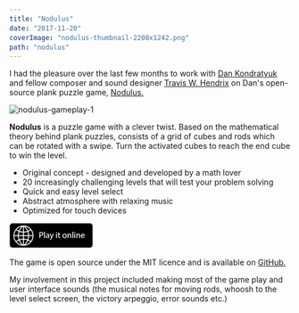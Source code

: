 ```yaml
---
title: "Nodulus"
date: "2017-11-20"
coverImage: "nodulus-thumbnail-2208x1242.png"
path: "nodulus"
---
```


I had the pleasure over the last few months to work with [Dan Kondratyuk](https://hyperparticle.com/about/) and fellow composer and sound designer [Travis W. Hendrix](http://traviswhendrix.com/) on Dan's open-source plank puzzle game, [Nodulus.](https://github.com/Hyperparticle/nodulus)

![nodulus-gameplay-1](images/nodulus-gameplay-1.gif)

**Nodulus** is a puzzle game with a clever twist. Based on the mathematical theory behind plank puzzles, consists of a grid of cubes and rods which can be rotated with a swipe. Turn the activated cubes to reach the end cube to win the level.

- Original concept - designed and developed by a math lover
- 20 increasingly challenging levels that will test your problem solving
- Quick and easy level select
- Abstract atmosphere with relaxing music
- Optimized for touch devices

[![Download_on_the_App_Store_Badge_US-UK_135x40](images/download_on_the_app_store_badge_us-uk_135x40.png)](https://hyperparticle.com/nodulus)

The game is open source under the MIT licence and is available on [GitHub.](https://github.com/Hyperparticle/nodulus)

My involvement in this project included making most of the game play and user interface sounds (the musical notes for moving rods, whoosh to the level select screen, the victory arpeggio, error sounds etc.)
